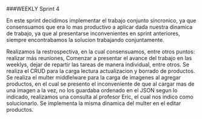 
###WEEKLY Sprint 4


En este sprint decidimos implementar el trabajo conjunto sincronico, ya que consensuamos que era lo mas productivo a aplicar dada nuestra dinamica de trabajo, ya que al presentarse inconvenientes en sprint anteriores, siempre encontrabamos la solucion trabajando conjuntamente.

Realizamos la restrospectiva, en la cual consensuamos, entre otros puntos: realizar más reuniones, Comenzar a presentar el avance del trabajo en las weeklys, dejar de repartir las tareas de manera individual, entre otros.
Se realiza el CRUD para la carga lectura actualizacion y borrado de productos.
Se realiza el multer middlelware para la carga de imagenes al agregar productos, en el cual se presento el inconveniente de que al cargar mas de una imagen a la vez, no los guardaba ordenado en el JSON segun lo indicado, realizamos una consulta al profesor Eric, el cual nos indico como solucionarlo.
Se implementa la misma dinamica del multer en el editar productos.
